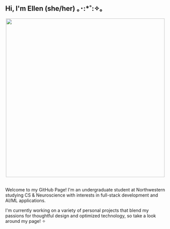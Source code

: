 ## Hi, I'm Ellen (she/her) ｡･:*˚:✧｡

<div id="header" align="center">
  <img src="https://media.giphy.com/media/v1.Y2lkPTc5MGI3NjExbWwwbjQya3V4d25iOG9wa2E5eTMydXBsemJrejd6bnJjbXRrczNxbSZlcD12MV9pbnRlcm5hbF9naWZfYnlfaWQmY3Q9Zw/mACKUmiFei0utbuDB3/giphy.gif" width="500";padding="10px"/>
</div>

<br>

Welcome to my GitHub Page! I'm an undergraduate student at Northwestern studying CS & Neuroscience with interests in full-stack development and AI/ML applications.

I'm currently working on a variety of personal projects that blend my passions for thoughtful design and optimized technology, so take a look around my page! ✧

<!--
**ellennkim/ellennkim** is a ✨ _special_ ✨ repository because its `README.md` (this file) appears on your GitHub profile.

Here are some ideas to get you started:

- 🔭 I’m currently working on ...
- 🌱 I’m currently learning ...
- 👯 I’m looking to collaborate on ...
- 🤔 I’m looking for help with ...
- 💬 Ask me about ...
- 📫 How to reach me: ...
- 😄 Pronouns: ...
- ⚡ Fun fact: ...
-->
